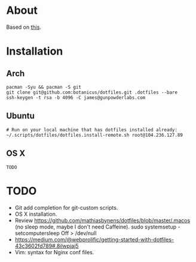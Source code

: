 # About

Based on [this](https://developer.atlassian.com/blog/2016/02/best-way-to-store-dotfiles-git-bare-repo/).

# Installation

## Arch

```
pacman -Syu && pacman -S git
git clone git@github.com:botanicus/dotfiles.git .dotfiles --bare
ssh-keygen -t rsa -b 4096 -C james@gunpowderlabs.com
```

## Ubuntu

```
# Run on your local machine that has dotfiles installed already:
~/.scripts/dotfiles/dotfiles.install-remote.sh root@104.236.127.89
```

## OS X

```
TODO
```

# TODO

- Git add completion for git-custom scripts.
- OS X installation.
- Review https://github.com/mathiasbynens/dotfiles/blob/master/.macos (no sleep mode, maybe I don't need Caffeine). sudo systemsetup -setcomputersleep Off > /dev/null
- https://medium.com/@webprolific/getting-started-with-dotfiles-43c3602fd789#.8ilwpjaj5
- Vim: syntax for Nginx conf files.

